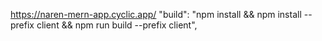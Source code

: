 
https://naren-mern-app.cyclic.app/
"build": "npm install && npm install --prefix client && npm run build --prefix client",
